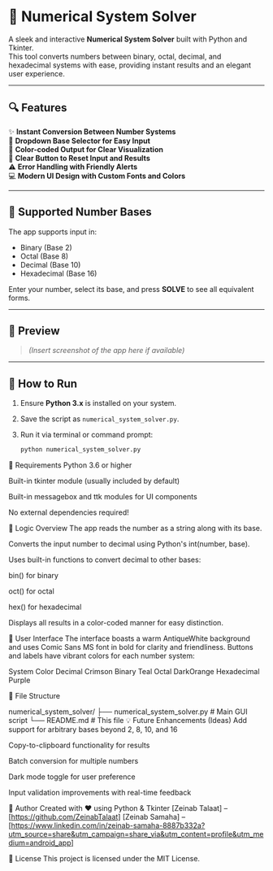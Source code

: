 # 🔢 Numerical System Solver

A sleek and interactive **Numerical System Solver** built with Python and Tkinter.  
This tool converts numbers between binary, octal, decimal, and hexadecimal systems with ease, providing instant results and an elegant user experience.

---

## 🔍 Features

✨ **Instant Conversion Between Number Systems**  
🎯 **Dropdown Base Selector for Easy Input**  
🎨 **Color-coded Output for Clear Visualization**  
🧹 **Clear Button to Reset Input and Results**  
⚠️ **Error Handling with Friendly Alerts**  
💻 **Modern UI Design with Custom Fonts and Colors**

---

## 🎯 Supported Number Bases

The app supports input in:

- Binary (Base 2)  
- Octal (Base 8)  
- Decimal (Base 10)  
- Hexadecimal (Base 16)

Enter your number, select its base, and press **SOLVE** to see all equivalent forms.

---

## 📸 Preview

> *(Insert screenshot of the app here if available)*

---

## 🚀 How to Run

1. Ensure **Python 3.x** is installed on your system.  
2. Save the script as `numerical_system_solver.py`.  
3. Run it via terminal or command prompt:

   ```bash
   python numerical_system_solver.py
🧰 Requirements
Python 3.6 or higher

Built-in tkinter module (usually included by default)

Built-in messagebox and ttk modules for UI components

No external dependencies required!

🧠 Logic Overview
The app reads the number as a string along with its base.

Converts the input number to decimal using Python's int(number, base).

Uses built-in functions to convert decimal to other bases:

bin() for binary

oct() for octal

hex() for hexadecimal

Displays all results in a color-coded manner for easy distinction.

🎨 User Interface
The interface boasts a warm AntiqueWhite background and uses Comic Sans MS font in bold for clarity and friendliness. Buttons and labels have vibrant colors for each number system:

System	Color
Decimal	Crimson
Binary	Teal
Octal	DarkOrange
Hexadecimal	Purple

🧼 File Structure

numerical_system_solver/
├── numerical_system_solver.py    # Main GUI script
└── README.md                     # This file
💡 Future Enhancements (Ideas)
Add support for arbitrary bases beyond 2, 8, 10, and 16

Copy-to-clipboard functionality for results

Batch conversion for multiple numbers

Dark mode toggle for user preference

Input validation improvements with real-time feedback

🤝 Author
Created with ❤️ using Python & Tkinter
[Zeinab Talaat] – [https://github.com/ZeinabTalaat]
[Zeinab Samaha] – [https://www.linkedin.com/in/zeinab-samaha-8887b332a?utm_source=share&utm_campaign=share_via&utm_content=profile&utm_medium=android_app]

📜 License
This project is licensed under the MIT License.
